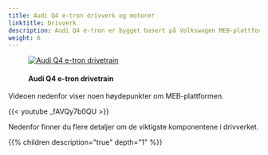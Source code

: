 ```yaml
---
title: Audi Q4 e-tron drivverk og motorer
linktitle: Drivverk
description: Audi Q4 e-tron er bygget basert på Volkswagen MEB-plattformen.
weight: 6
---
```

<!-- markdownlint-disable MD033 -->

<figure>
    <a href="https://media.electrichasgoneaudi.net/multimedia/models/q4-e-tron/drivetrain/drivetrain.jpg">
        <img src="https://media.electrichasgoneaudi.net/multimedia/models/q4-e-tron/drivetrain/drivetrains.jpg"
        alt="Audi Q4 e-tron drivetrain" title="Audi Q4 e-tron drivetrain">
    </a>
    <figcaption><h4>Audi Q4 e-tron drivetrain</h4></figcaption>
</figure>

Videoen nedenfor viser noen høydepunkter om MEB-plattformen.
 
{{< youtube _fAVQy7b0QU >}}

Nedenfor finner du flere detaljer om de viktigste komponentene i drivverket.

{{% children description="true" depth="1" %}}
